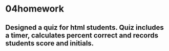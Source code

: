 # 04homework

## Designed a quiz for html students. Quiz includes a timer, calculates percent correct and records students score and initials.
